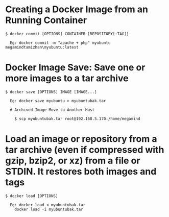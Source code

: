 # Creating a Docker Image from an Running Container

    $ docker commit [OPTIONS] CONTAINER [REPOSITORY[:TAG]]
     
      Eg: docker commit -m "apache + php" myubuntu megamindtamizhan\myubuntu:latest

# Docker Image Save: Save one or more images to a tar archive

    $ docker save [OPTIONS] IMAGE [IMAGE...]
    
      Eg: docker save myubuntu > myubuntubak.tar

      # Archived Image Move to Another Host

        $ scp myubuntubak.tar root@192.168.5.170:/home/megamind

# Load an image or repository from a tar archive (even if compressed with gzip, bzip2, or xz) from a file or STDIN. It restores both images and tags

    $ docker load [OPTIONS]

      Eg: docker load < myubuntubak.tar
        docker load -i myubuntubak.tar

#

        